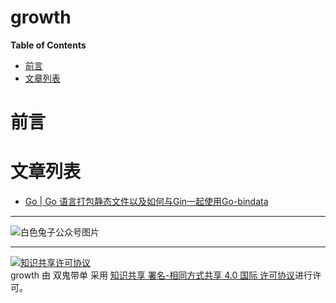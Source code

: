 <h1> growth </h1>

**Table of Contents**
- [前言](#前言)
- [文章列表](#文章列表)


# 前言

# 文章列表

- [Go | Go 语言打包静态文件以及如何与Gin一起使用Go-bindata](./articles/go/Go%20语言打包静态文件以及如何与Gin一起使用Go-bindata.md)


---

![白色兔子公众号图片](https://img2020.cnblogs.com/blog/1246875/202008/1246875-20200822203040972-1191312426.jpg)

---

<a rel="license" href="http://creativecommons.org/licenses/by-sa/4.0/"><img alt="知识共享许可协议" style="border-width:0" src="https://i.creativecommons.org/l/by-sa/4.0/88x31.png" /></a><br /><span xmlns:dct="http://purl.org/dc/terms/" property="dct:title">growth</span> 由 <span xmlns:cc="http://creativecommons.org/ns#" property="cc:attributionName">双鬼带单</span> 采用 <a rel="license" href="http://creativecommons.org/licenses/by-sa/4.0/">知识共享 署名-相同方式共享 4.0 国际 许可协议</a>进行许可。


